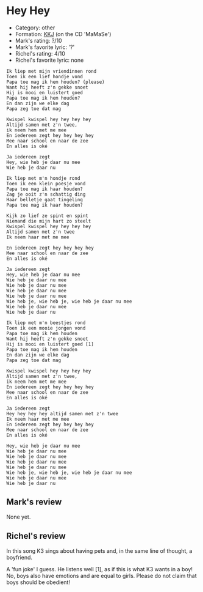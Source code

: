 # Hey Hey

 * Category: other
 * Formation: [KKJ](Kkj.md) (on the CD 'MaMaSe')
 * Mark's rating: ?/10
 * Mark's  favorite lyric: '?'
 * Richel's rating: 4/10
 * Richel's favorite lyric: none


```
Ik liep met mijn vriendinnen rond
Toen ik een lief hondje vond
Papa toe mag ik hem houden? (please)
Want hij heeft z'n gekke snoet
Hij is mooi en luistert goed
Papa toe mag ik hem houden?
En dan zijn we elke dag
Papa zeg toe dat mag

Kwispel kwispel hey hey hey hey
Altijd samen met z'n twee,
ik neem hem met me mee
En iedereen zegt hey hey hey hey
Mee naar school en naar de zee
En alles is oké

Ja iedereen zegt
Hey, wie heb je daar nu mee
Wie heb je daar nu

Ik liep met m'n hondje rond
Toen ik een klein poesje vond
Papa toe mag ik haar houden?
Zag je ooit z'n schattig ding
Haar belletje gaat tingeling
Papa toe mag ik haar houden?

Kijk zo lief ze spint en spint
Niemand die mijn hart zo steelt
Kwispel kwispel hey hey hey hey
Altijd samen met z'n twee
Ik neem haar met me mee

En iedereen zegt hey hey hey hey
Mee naar school en naar de zee
En alles is oké

Ja iedereen zegt
Hey, wie heb je daar nu mee
Wie heb je daar nu mee
Wie heb je daar nu mee
Wie heb je daar nu mee
Wie heb je daar nu mee
Wie heb je, wie heb je, wie heb je daar nu mee
Wie heb je daar nu mee
Wie heb je daar nu

Ik liep met m'n beestjes rond
Toen ik een mooie jongen vond
Papa toe mag ik hem houden
Want hij heeft z'n gekke snoet
Hij is mooi en luistert goed [1]
Papa toe mag ik hem houden
En dan zijn we elke dag
Papa zeg toe dat mag

Kwispel kwispel hey hey hey hey
Altijd samen met z'n twee,
ik neem hem met me mee
En iedereen zegt hey hey hey hey
Mee naar school en naar de zee
En alles is oké

Ja iedereen zegt
Hey hey hey hey altijd samen met z'n twee
Ik neem haar met me mee
En iedereen zegt hey hey hey hey
Mee naar school en naar de zee
En alles is oké

Hey, wie heb je daar nu mee
Wie heb je daar nu mee
Wie heb je daar nu mee
Wie heb je daar nu mee
Wie heb je daar nu mee
Wie heb je, wie heb je, wie heb je daar nu mee
Wie heb je daar nu mee
Wie heb je daar nu 
```

## Mark's review

None yet.

## Richel's review

In this song K3 sings about having pets and, in the same line of thought, a boyfriend.

A 'fun joke' I guess. He listens well [1], as if this is what K3 wants in a boy! No, boys also have emotions and are equal to girls. Please do not claim that boys should be obedient!

